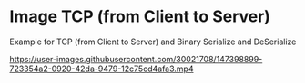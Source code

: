 # Image TCP (from Client to Server)


Example for TCP (from Client to Server) and Binary Serialize and DeSerialize



https://user-images.githubusercontent.com/30021708/147398899-723354a2-0920-42da-9479-12c75cd4afa3.mp4

